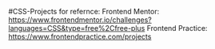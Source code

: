 #CSS-Projects
for refernce:
Frontend Mentor: https://www.frontendmentor.io/challenges?languages=CSS&type=free%2Cfree-plus
Frontend Practice: https://www.frontendpractice.com/projects
